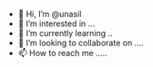 - 👋 Hi, I’m @unasil 
- 👀 I’m interested in ...
- 🌱 I’m currently learning ..
- 💞️ I’m looking to collaborate on ....
- 📫 How to reach me .....

<!---
unasil/unasil is a ✨ special ✨ repository because its `README.md` (this file) appears on your GitHub profile.
You can click the Preview link to take a look at your changes.
--->

